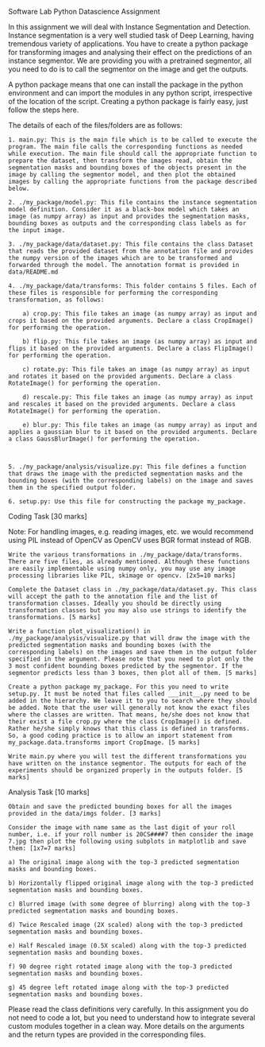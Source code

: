 Software Lab
Python Datascience Assignment

In this assignment we will deal with Instance Segmentation and Detection. Instance segmentation is a very well studied task of Deep Learning, having tremendous variety of applications. You have to create a python package for transforming images and analysing their effect on the predictions of an instance segmentor. We are providing you with a pretrained segmentor, all you need to do is to call the segmentor on the image and get the outputs.

A python package means that one can install the package in the python environment and can import the modules in any python script, irrespective of the location of the script. Creating a python package is fairly easy, just follow the steps here.

The details of each of the files/folders are as follows:

    1. main.py: This is the main file which is to be called to execute the program. The main file calls the corresponding functions as needed while execution. The main file should call the appropriate function to prepare the dataset, then transform the images read, obtain the segmentation masks and bounding boxes of the objects present in the image by calling the segmentor model, and then plot the obtained images by calling the appropriate functions from the package described below.

    2. ./my_package/model.py: This file contains the instance segmentation model definition. Consider it as a black-box model which takes an image (as numpy array) as input and provides the segmentation masks, bounding boxes as outputs and the corresponding class labels as for the input image.
 
    3. ./my_package/data/dataset.py: This file contains the class Dataset that reads the provided dataset from the annotation file and provides the numpy version of the images which are to be transformed and forwarded through the model. The annotation format is provided in data/README.md

    4. ./my_package/data/transforms: This folder contains 5 files. Each of these files is responsible for performing the corresponding transformation, as follows:

        a) crop.py: This file takes an image (as numpy array) as input and crops it based on the provided arguments. Declare a class CropImage() for performing the operation.

        b) flip.py: This file takes an image (as numpy array) as input and flips it based on the provided arguments. Declare a class FlipImage() for performing the operation.

        c) rotate.py: This file takes an image (as numpy array) as input and rotates it based on the provided arguments. Declare a class RotateImage() for performing the operation.

        d) rescale.py: This file takes an image (as numpy array) as input and rescales it based on the provided arguments. Declare a class RotateImage() for performing the operation.

        e) blur.py: This file takes an image (as numpy array) as input and applies a gaussian blur to it based on the provided arguments. Declare a class GaussBlurImage() for performing the operation.

        

    5. ./my_package/analysis/visualize.py: This file defines a function that draws the image with the predicted segmentation masks and the bounding boxes (with the corresponding labels) on the image and saves them in the specified output folder.

    6. setup.py: Use this file for constructing the package my_package.

Coding Task [30 marks]

Note: For handling images, e.g. reading images, etc. we would recommend using PIL instead of OpenCV as OpenCV uses BGR format instead of RGB.

    Write the various transformations in ./my_package/data/transforms. There are five files, as already mentioned. Although these functions are easily implementable using numpy only, you may use any image processing libraries like PIL, skimage or opencv. [2x5=10 marks]

    Complete the Dataset class in ./my_package/data/dataset.py. This class will accept the path to the annotation file and the list of transformation classes. Ideally you should be directly using transformation classes but you may also use strings to identify the transformations. [5 marks]

    Write a function plot_visualization() in ./my_package/analysis/visualize.py that will draw the image with the predicted segmentation masks and bounding boxes (with the corresponding labels) on the images and save them in the output folder specified in the argument. Please note that you need to plot only the 3 most confident bounding boxes predicted by the segmentor. If the segmentor predicts less than 3 boxes, then plot all of them. [5 marks]

    Create a python package my_package. For this you need to write setup.py. It must be noted that files called ___init__.py need to be added in the hierarchy. We leave it to you to search where they should be added. Note that the user will generally not know the exact files where the classes are written. That means, he/she does not know that their exist a file crop.py where the class CropImage() is defined. Rather he/she simply knows that this class is defined in transforms. So, a good coding practice is to allow an import statement from my_package.data.transforms import CropImage. [5 marks]

    Write main.py where you will test the different transformations you have written on the instance segmentor. The outputs for each of the experiments should be organized properly in the outputs folder. [5 marks]

Analysis Task [10 marks]

    Obtain and save the predicted bounding boxes for all the images provided in the data/imgs folder. [3 marks]

    Consider the image with name same as the last digit of your roll number, i.e. if your roll number is 20CS####7 then consider the image 7.jpg then plot the following using subplots in matplotlib and save them: [1x7=7 marks]

    a) The original image along with the top-3 predicted segmentation masks and bounding boxes.

    b) Horizontally flipped original image along with the top-3 predicted segmentation masks and bounding boxes.

    c) Blurred image (with some degree of blurring) along with the top-3 predicted segmentation masks and bounding boxes.

    d) Twice Rescaled image (2X scaled) along with the top-3 predicted segmentation masks and bounding boxes.

    e) Half Rescaled image (0.5X scaled) along with the top-3 predicted segmentation masks and bounding boxes.

    f) 90 degree right rotated image along with the top-3 predicted segmentation masks and bounding boxes.

    g) 45 degree left rotated image along with the top-3 predicted segmentation masks and bounding boxes.

Please read the class definitions very carefully. In this assignment you do not need to code a lot, but you need to understand how to integrate several custom modules together in a clean way. More details on the arguments and the return types are provided in the corresponding files.